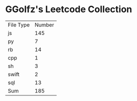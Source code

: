 # GGolfz's Leetcode Collection

<table><tr><td>File Type</td><td>Number</td></tr><tr><td>js</td><td>145</td></tr><tr><td>py</td><td>7</td></tr><tr><td>rb</td><td>14</td></tr><tr><td>cpp</td><td>1</td></tr><tr><td>sh</td><td>3</td></tr><tr><td>swift</td><td>2</td></tr><tr><td>sql</td><td>13</td></tr><tr><td>Sum</td><td>185</td></tr></table>